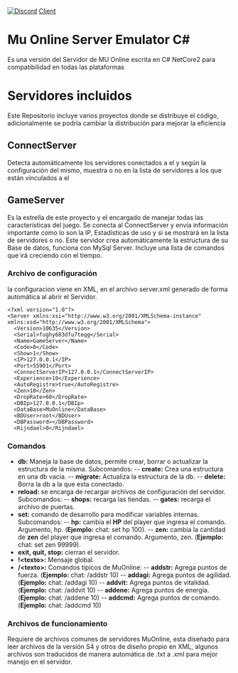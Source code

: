 ﻿[![Discord](https://img.shields.io/discord/591914197219016707.svg?label=&logo=discord&logoColor=ffffff&color=7389D8&labelColor=6A7EC2)](https://discord.gg/Yfwu8hQ)
[Client](https://github.com/Yomalex/IGCN-v9.5-MuServer-S9EP2/tree/master/zClient)

# Mu Online Server Emulator C#

Es una versión del Servidor de MU Online escrita en C# NetCore2 para compatibilidad en todas las plataformas


# Servidores incluidos

Este Repositorio incluye varios proyectos donde se distribuye el código, adicionalmente se podría cambiar la distribución para mejorar la eficiencia

## ConnectServer

Detecta automáticamente los servidores conectados a el y según la configuración del mismo, muestra o no en la lista de servidores a los que están vinculados a el

## GameServer

Es la estrella de este proyecto y el encargado de manejar todas las características del juego. Se conecta al ConnectServer y envía información importante como lo son la IP, Estadísticas de uso y si se mostrará en la lista de servidores o no.
Este servidor crea automáticamente la estructura de su Base de datos, funciona con MySql Server.
Incluye una lista de comandos que irá creciendo con el tiempo.
### Archivo de configuración
la configuracion viene en XML, en el archivo server.xml generado de forma automática al abrir el Servidor.

    <?xml version="1.0"?>
	<Server xmlns:xsi="http://www.w3.org/2001/XMLSchema-instance" xmlns:xsd="http://www.w3.org/2001/XMLSchema">
	  <Version>10635</Version>                              
	  <Serial>fughy683dfu7teqg</Serial>
	  <Name>GameServer</Name>
	  <Code>0</Code>
	  <Show>1</Show>
	  <IP>127.0.0.1</IP>
	  <Port>55901</Port>
	  <ConnectServerIP>127.0.0.1</ConnectServerIP>
	  <Experience>10</Experience>
	  <AutoRegistre>true</AutoRegistre>
	  <Zen>10</Zen>
	  <DropRate>60</DropRate>
	  <DBIp>127.0.0.1</DBIp>
	  <DataBase>MuOnline</DataBase>
	  <BDUser>root</BDUser>
	  <DBPassword></DBPassword>
	  <Rijndael>0</Rijndael>
      
  <Event name="Sphere" active="1" rate="15">
    <Condition item="7209" itemLevel="0" mobMinLevel="1" mobMaxLevel="1000" map="Kantru2" />
  </Event>
  <Event name="Kanturu" active="1" rate="5">
    <Condition item="7209" itemLevel="0" mobMinLevel="1" mobMaxLevel="1000" map="Kantru1" />
    <Condition item="7209" itemLevel="0" mobMinLevel="1" mobMaxLevel="1000" map="Kantru2" />
  </Event>
  <Event name="Special Item drop" active="1" rate="10">
    <Condition item="6687" itemLevel="0" mobMinLevel="60" mobMaxLevel="150" map="InvalidMap" />
    <Condition item="6687" itemLevel="1" mobMinLevel="60" mobMaxLevel="150" map="InvalidMap" />
    <Condition item="7189" itemLevel="3" mobMinLevel="95" mobMaxLevel="150" map="InvalidMap" />
  </Event>
  <Event name="Kalima" active="1" rate="10">
    <Condition item="7197" itemLevel="1" mobMinLevel="25" mobMaxLevel="46" map="InvalidMap" />
    <Condition item="7197" itemLevel="2" mobMinLevel="47" mobMaxLevel="65" map="InvalidMap" />
    <Condition item="7197" itemLevel="3" mobMinLevel="66" mobMaxLevel="77" map="InvalidMap" />
    <Condition item="7197" itemLevel="4" mobMinLevel="78" mobMaxLevel="83" map="InvalidMap" />
    <Condition item="7197" itemLevel="5" mobMinLevel="84" mobMaxLevel="91" map="InvalidMap" />
    <Condition item="7197" itemLevel="6" mobMinLevel="92" mobMaxLevel="113" map="InvalidMap" />
    <Condition item="7197" itemLevel="7" mobMinLevel="114" mobMaxLevel="150" map="InvalidMap" />
  </Event>
  <Event name="BoxOfRibbon" active="1" rate="10">
    <Condition item="6176" itemLevel="0" mobMinLevel="12" mobMaxLevel="49" map="InvalidMap" />
    <Condition item="6177" itemLevel="0" mobMinLevel="50" mobMaxLevel="69" map="InvalidMap" />
    <Condition item="6178" itemLevel="0" mobMinLevel="70" mobMaxLevel="1000" map="InvalidMap" />
  </Event>
  <Event name="Medals" active="1" rate="10">
    <Condition item="7179" itemLevel="5" mobMinLevel="0" mobMaxLevel="1000" map="Dugeon" />
    <Condition item="7179" itemLevel="5" mobMinLevel="0" mobMaxLevel="1000" map="Davias" />
    <Condition item="7179" itemLevel="6" mobMinLevel="0" mobMaxLevel="1000" map="LostTower" />
    <Condition item="7179" itemLevel="6" mobMinLevel="0" mobMaxLevel="1000" map="Atlans" />
    <Condition item="7179" itemLevel="6" mobMinLevel="0" mobMaxLevel="1000" map="Tarkan" />
  </Event>
  <Event name="HeartOfLove" active="1" rate="10">
    <Condition item="7179" itemLevel="3" mobMinLevel="15" mobMaxLevel="1000" map="InvalidMap" />
  </Event>
  <Event name="EventChip" active="1" rate="10">
    <Condition item="7179" itemLevel="7" mobMinLevel="0" mobMaxLevel="1000" map="InvalidMap" />
  </Event>
  <Event name="FireCracker" active="1" rate="10">
    <Condition item="7179" itemLevel="2" mobMinLevel="17" mobMaxLevel="1000" map="InvalidMap" />
  </Event>
  <Event name="Heart" active="1" rate="10">
    <Condition item="7180" itemLevel="1" mobMinLevel="0" mobMaxLevel="1000" map="InvalidMap" />
  </Event>
  <Event name="StarOfXMas" active="1" rate="10">
    <Condition item="7179" itemLevel="1" mobMinLevel="0" mobMaxLevel="1000" map="Davias" />
    <Condition item="7179" itemLevel="1" mobMinLevel="0" mobMaxLevel="1000" map="Raklion" />
    <Condition item="7179" itemLevel="1" mobMinLevel="0" mobMaxLevel="1000" map="Selupan" />
  </Event>
  <Event name="Halloween" active="1" rate="10">
    <Condition item="7213" itemLevel="0" mobMinLevel="50" mobMaxLevel="1000" map="InvalidMap" />
  </Event>
	</Server>

### Comandos
 - **db:** Maneja la base de datos, permite crear, borrar o actualizar la estructura de la misma. Subcomandos:
 -- **create:** Crea una estructura en una db vacia.
 -- **migrate:** Actualiza la estructura de la db.
 -- **delete:** Borra la db a la que esta conectado.
 - **reload:** se encarga de recargar archivos de configuración del servidor. Subcomandos:
 -- **shops:** recarga las tiendas.
 -- **gates:** recarga el archivo de puertas.
 - **set:** comando de desarrollo para modificar variables internas. Subcomandos:
 -- **hp:** cambia el **HP** del player que ingresa el comando. Argumento, hp. (**Ejemplo:** chat: set hp 100).
 -- **zen:** cambia la cantidad de **zen** del player que ingresa el comando. Argumento, zen. (**Ejemplo:** chat: set zen 99999).
 - **exit, quit, stop:** cierran el servidor.
 - **!\<texto>:** Mensaje global.
 - **/\<texto>:** Comandos típicos de MuOnline:
 -- **addstr:** Agrega puntos de fuerza. (**Ejemplo:** chat: /addstr 10)
 -- **addagi:** Agrega puntos de agilidad. (**Ejemplo:** chat: /addagi 10)
 -- **addvit:** Agrega puntos de vitalidad. (**Ejemplo:** chat: /addvit 10)
 -- **addene:** Agrega puntos de energía. (**Ejemplo:** chat: /addene 10)
 -- **addcmd:** Agrega puntos de comando. (**Ejemplo:** chat: /addcmd 10)

### Archivos de funcionamiento

Requiere de archivos comunes de servidores MuOnline, esta diseñado para leer archivos de la versión S4 y otros de diseño propio en XML, algunos archivos son traducidos de manera automática de .txt a .xml para mejor manejo en el servidor.
